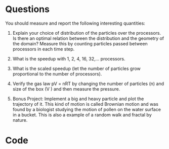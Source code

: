 # Questions
You should measure and report the following interesting quantities:

  1. Explain your choice of distribution of the particles over the processors. Is there an optimal relation between the distribution and the geometry of the domain? Measure this by counting particles passed between processors in each time step.

  2. What is the speedup with 1, 2, 4, 16, 32,... processors.

  3. What is the scaled speedup (let the number of particles grow proportional to the number of processors).

  4. Verify the gas law pV = nRT by changing the number of particles (n) and size of the box (V ) and then measure the pressure.

  5. Bonus Project: Implement a big and heavy particle and plot the trajectory of it. This kind of motion is called Brownian motion and was found by a biologist studying the motion of pollen on the water surface in a bucket. This is also a example of a random walk and fractal by nature.


# Code
